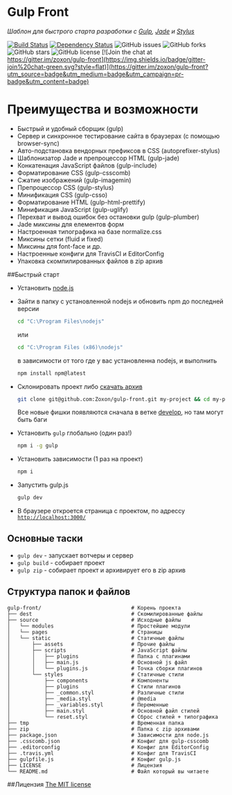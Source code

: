 # Gulp Front

*Шаблон для быстрого старта разработки с [Gulp](http://gulpjs.com/), [Jade](http://jade-lang.com/) и [Stylus](https://learnboost.github.io/stylus/)*

[![Build Status](https://api.travis-ci.org/zoxon/gulp-front.svg)](https://travis-ci.org/Zoxon/gulp-front)
[![Dependency Status](https://david-dm.org/zoxon/gulp-front.svg)](https://david-dm.org/Zoxon/gulp-front)
![GitHub issues](https://img.shields.io/github/issues/Zoxon/gulp-front.svg?style=flat)
![GitHub forks](https://img.shields.io/github/forks/Zoxon/gulp-front.svg?style=flat)
![GitHub stars](https://img.shields.io/github/stars/Zoxon/gulp-front.svg?style=flat)
![GitHub license](https://img.shields.io/badge/license-MIT-blue.svg?style=flat)
[![Join the chat at https://gitter.im/zoxon/gulp-front](https://img.shields.io/badge/gitter-join%20chat-green.svg?style=flat)](https://gitter.im/zoxon/gulp-front?utm_source=badge&utm_medium=badge&utm_campaign=pr-badge&utm_content=badge)


# Преимущества и возможности

* Быстрый и удобный сборщик (gulp)
* Сервер и синхронное тестирование сайта в браузерах (с помощью browser-sync)
* Авто-подстановка вендорных префиксов в CSS (autoprefixer-stylus)
* Шаблонизатор Jade и препроцессор HTML (gulp-jade)
* Конкатенация JavaScript файлов (gulp-include)
* Форматирование CSS (gulp-csscomb)
* Сжатие изображений (gulp-imagemin)
* Препроцессор CSS (gulp-stylus)
* Минификация CSS (gulp-csso)
* Форматирование HTML (gulp-html-prettify)
* Минификация JavaScript (gulp-uglify)
* Перехват и вывод ошибок без остановки gulp (gulp-plumber)
* Jade миксины для елементов форм
* Настроенная типографика на базе normalize.css
* Миксины сетки (fluid и fixed)
* Миксины для font-face и др.
* Настроенные конфиги для TravisCI и EditorConfig
* Упаковка скомпилированных файлов в zip архив


##Быстрый старт

* Установить [node.js](https://nodejs.org)

* Зайти в папку с установленной nodejs и обновить npm до последней версии

	```bash
	cd "C:\Program Files\nodejs"
	```

	или

	```bash
	cd "C:\Program Files (x86)\nodejs"
	```

	в зависимости от того где у вас установленна nodejs, и выполнить

	```bash
	npm install npm@latest
	```

* Склонировать проект либо [скачать архив](https://github.com/Zoxon/gulp-front/archive/master.zip)

	```bash
	git clone git@github.com:Zoxon/gulp-front.git my-project && cd my-project
	```

	Все новые фишки появляются сначала в ветке [develop](https://github.com/Zoxon/gulp-front/tree/develop), но там могут быть баги

* Установить `gulp` глобально (один раз!)

	```bash
	npm i -g gulp
	```

* Установить зависимости (1 раз на проект)

	```bash
	npm i
	```

* Запустить gulp.js

	```bash
	gulp dev
	```

* В браузере откроется страница с проектом, по адрессу [`http://localhost:3000/`](http://localhost:3000/)

## Основные таски

* `gulp dev` - запускает вотчеры и сервер
* `gulp build` - собирает проект
* `gulp zip` - собирает проект и архивирует его в zip архив

## Структура папок и файлов

```
gulp-front/                             # Корень проекта
├── dest                                # Скомилированные файлы
├── source                              # Исходные файлы
│   └── modules                         # Простейшие модули
│   └── pages                           # Страницы
│   └── static                          # Статичные файлы
│       ├── assets                      # Прочие файлы
│       ├── scripts                     # JavaScript файлы
│       │   ├── plugins                 # Папка с плагинами
│       │   ├── main.js                 # Основной js файл
│       │   └── plugins.js              # Точка сборки плагинов
│       └── styles                      # Статичные стили
│           ├── components              # Компоненты
│           ├── plugins                 # Стили плагинов
│           ├── _common.styl            # Различные стили
│           ├── _media.styl             # @media
│           ├── _variables.styl         # Переменные
│           ├── main.styl               # Основной файл стилей
│           └── reset.styl              # Сброс стилей + типографика
├── tmp                                 # Временная папка
├── zip                                 # Папка с zip архивами
├── package.json                        # Зависимости для node.js
├── .csscomb.json                       # Конфиг для gulp-csscomb
├── .editorconfig                       # Конфиг для EditorConfig
├── .travis.yml                         # Конфиг для TravisCI
├── gulpfile.js                         # Конфиг gulp.js
├── LICENSE                             # Лицензия
└── README.md                           # Файл который вы читаете
```

##Лицензия
[The MIT license](LICENSE)
